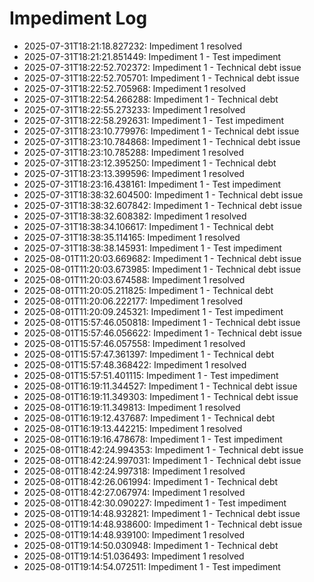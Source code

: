 # Impediment Log

- 2025-07-31T18:21:18.827232: Impediment 1 resolved
- 2025-07-31T18:21:21.851449: Impediment 1 - Test impediment
- 2025-07-31T18:22:52.702372: Impediment 1 - Technical debt issue
- 2025-07-31T18:22:52.705701: Impediment 1 - Technical debt issue
- 2025-07-31T18:22:52.705968: Impediment 1 resolved
- 2025-07-31T18:22:54.266288: Impediment 1 - Technical debt
- 2025-07-31T18:22:55.273233: Impediment 1 resolved
- 2025-07-31T18:22:58.292631: Impediment 1 - Test impediment
- 2025-07-31T18:23:10.779976: Impediment 1 - Technical debt issue
- 2025-07-31T18:23:10.784868: Impediment 1 - Technical debt issue
- 2025-07-31T18:23:10.785288: Impediment 1 resolved
- 2025-07-31T18:23:12.395250: Impediment 1 - Technical debt
- 2025-07-31T18:23:13.399596: Impediment 1 resolved
- 2025-07-31T18:23:16.438161: Impediment 1 - Test impediment
- 2025-07-31T18:38:32.604500: Impediment 1 - Technical debt issue
- 2025-07-31T18:38:32.607842: Impediment 1 - Technical debt issue
- 2025-07-31T18:38:32.608382: Impediment 1 resolved
- 2025-07-31T18:38:34.106617: Impediment 1 - Technical debt
- 2025-07-31T18:38:35.114165: Impediment 1 resolved
- 2025-07-31T18:38:38.145931: Impediment 1 - Test impediment
- 2025-08-01T11:20:03.669682: Impediment 1 - Technical debt issue
- 2025-08-01T11:20:03.673985: Impediment 1 - Technical debt issue
- 2025-08-01T11:20:03.674588: Impediment 1 resolved
- 2025-08-01T11:20:05.211825: Impediment 1 - Technical debt
- 2025-08-01T11:20:06.222177: Impediment 1 resolved
- 2025-08-01T11:20:09.245321: Impediment 1 - Test impediment
- 2025-08-01T15:57:46.050818: Impediment 1 - Technical debt issue
- 2025-08-01T15:57:46.056622: Impediment 1 - Technical debt issue
- 2025-08-01T15:57:46.057558: Impediment 1 resolved
- 2025-08-01T15:57:47.361397: Impediment 1 - Technical debt
- 2025-08-01T15:57:48.368422: Impediment 1 resolved
- 2025-08-01T15:57:51.401115: Impediment 1 - Test impediment
- 2025-08-01T16:19:11.344527: Impediment 1 - Technical debt issue
- 2025-08-01T16:19:11.349303: Impediment 1 - Technical debt issue
- 2025-08-01T16:19:11.349813: Impediment 1 resolved
- 2025-08-01T16:19:12.437687: Impediment 1 - Technical debt
- 2025-08-01T16:19:13.442215: Impediment 1 resolved
- 2025-08-01T16:19:16.478678: Impediment 1 - Test impediment
- 2025-08-01T18:42:24.994353: Impediment 1 - Technical debt issue
- 2025-08-01T18:42:24.997031: Impediment 1 - Technical debt issue
- 2025-08-01T18:42:24.997318: Impediment 1 resolved
- 2025-08-01T18:42:26.061994: Impediment 1 - Technical debt
- 2025-08-01T18:42:27.067974: Impediment 1 resolved
- 2025-08-01T18:42:30.090227: Impediment 1 - Test impediment
- 2025-08-01T19:14:48.932821: Impediment 1 - Technical debt issue
- 2025-08-01T19:14:48.938600: Impediment 1 - Technical debt issue
- 2025-08-01T19:14:48.939100: Impediment 1 resolved
- 2025-08-01T19:14:50.030948: Impediment 1 - Technical debt
- 2025-08-01T19:14:51.036493: Impediment 1 resolved
- 2025-08-01T19:14:54.072511: Impediment 1 - Test impediment
